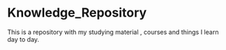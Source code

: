 # Knowledge_Repository
This is a repository with my studying material , courses and things I learn day to day.
